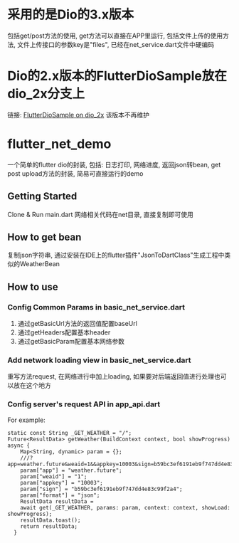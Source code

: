 # 采用的是Dio的3.x版本

包括get/post方法的使用, get方法可以直接在APP里运行, 
包括文件上传的使用方法, 文件上传接口的参数key是"files", 已经在net_service.dart文件中硬编码

# Dio的2.x版本的FlutterDioSample放在dio_2x分支上
链接:
[FlutterDioSample on dio_2x](https://github.com/HOLDfoot/FlutterDioSample/tree/dio_3x)
该版本不再维护


# flutter_net_demo 

一个简单的flutter dio的封装, 包括: 日志打印, 网络进度, 返回json转bean, get post upload方法的封装, 简易可直接运行的demo

## Getting Started

Clone & Run main.dart
网络相关代码在net目录, 直接复制即可使用

## How to get bean

复制json字符串, 通过安装在IDE上的flutter插件"JsonToDartClass"生成工程中类似的WeatherBean

## How to use
### Config Common Params in basic_net_service.dart
 1. 通过getBasicUrl方法的返回值配置baseUrl
 2. 通过getHeaders配置基本header
 3. 通过getBasicParam配置基本网络参数

### Add network loading view in basic_net_service.dart
重写方法request, 在网络进行中加上loading, 如果要对后端返回值进行处理也可以放在这个地方

### Config server's request API in app_api.dart
For example:

```
static const String _GET_WEATHER = "/";
Future<ResultData> getWeather(BuildContext context, bool showProgress) async {
    Map<String, dynamic> param = {};
    ///?app=weather.future&weaid=1&&appkey=10003&sign=b59bc3ef6191eb9f747dd4e83c99f2a4&format=json
    param["app"] = "weather.future";
    param["weaid"] = "1";
    param["appkey"] = "10003";
    param["sign"] = "b59bc3ef6191eb9f747dd4e83c99f2a4";
    param["format"] = "json";
    ResultData resultData =
    await get(_GET_WEATHER, params: param, context: context, showLoad: showProgress);
    resultData.toast();
    return resultData;
  }
```
